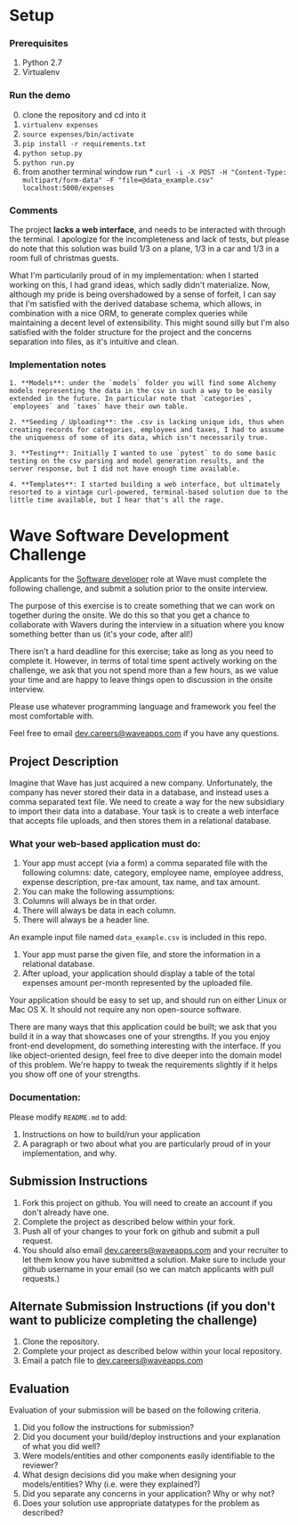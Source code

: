 # Setup

### Prerequisites

  1. Python 2.7
  2. Virtualenv

### Run the demo

  0. clone the repository and cd into it
  1. `virtualenv expenses`
  2. `source expenses/bin/activate`
  3. `pip install -r requirements.txt`
  4. `python setup.py`
  5. `python run.py`
  6. from another terminal window run
    * `curl -i -X POST -H "Content-Type: multipart/form-data" -F "file=@data_example.csv" localhost:5000/expenses`

### Comments

The project **lacks a web interface**, and needs to be interacted with through the terminal. I apologize for the incompleteness and lack of tests, but please do note that this solution was build 1/3 on a plane, 1/3 in a car and 1/3 in a room full of christmas guests.

What I'm particularily proud of in my implementation: when I started working on this, I had grand ideas, which sadly didn't materialize. Now, although my pride is being overshadowed by a sense of forfeit, I can say that I'm satisfied with the derived database schema, which allows, in combination with a nice ORM, to generate complex queries while maintaining a decent level of extensibility. This might sound silly but I'm also satisfied with the folder structure for the project and the concerns separation into files, as it's intuitive and clean.

### Implementation notes

    1. **Models**: under the `models` folder you will find some Alchemy models representing the data in the csv in such a way to be easily extended in the future. In particular note that `categories`, `employees` and `taxes` have their own table.

    2. **Seeding / Uploading**: the .csv is lacking unique ids, thus when creating records for categories, employees and taxes, I had to assume the uniqueness of some of its data, which isn't necessarily true.

    3. **Testing**: Initially I wanted to use `pytest` to do some basic testing on the csv parsing and model generation results, and the server response, but I did not have enough time available.

    4. **Templates**: I started building a web interface, but ultimately resorted to a vintage curl-powered, terminal-based solution due to the little time available, but I hear that's all the rage.


# Wave Software Development Challenge
Applicants for the [Software developer](https://wave.bamboohr.co.uk/jobs/view.php?id=1) role at Wave must complete the following challenge, and submit a solution prior to the onsite interview. 

The purpose of this exercise is to create something that we can work on together during the onsite. We do this so that you get a chance to collaborate with Wavers during the interview in a situation where you know something better than us (it's your code, after all!) 

There isn't a hard deadline for this exercise; take as long as you need to complete it. However, in terms of total time spent actively working on the challenge, we ask that you not spend more than a few hours, as we value your time and are happy to leave things open to discussion in the onsite interview.

Please use whatever programming language and framework you feel the most comfortable with.

Feel free to email [dev.careers@waveapps.com](dev.careers@waveapps.com) if you have any questions.

## Project Description
Imagine that Wave has just acquired a new company. Unfortunately, the company has never stored their data in a database, and instead uses a comma separated text file. We need to create a way for the new subsidiary to import their data into a database. Your task is to create a web interface that accepts file uploads, and then stores them in a relational database.

### What your web-based application must do:

1. Your app must accept (via a form) a comma separated file with the following columns: date, category, employee name, employee address, expense description, pre-tax amount, tax name, and tax amount.
1. You can make the following assumptions:
 1. Columns will always be in that order.
 2. There will always be data in each column.
 3. There will always be a header line.

 An example input file named `data_example.csv` is included in this repo.

1. Your app must parse the given file, and store the information in a relational database.
1. After upload, your application should display a table of the total expenses amount per-month represented by the uploaded file.

Your application should be easy to set up, and should run on either Linux or Mac OS X. It should not require any non open-source software.

There are many ways that this application could be built; we ask that you build it in a way that showcases one of your strengths. If you you enjoy front-end development, do something interesting with the interface. If you like object-oriented design, feel free to dive deeper into the domain model of this problem. We're happy to tweak the requirements slightly if it helps you show off one of your strengths.

### Documentation:

Please modify `README.md` to add:

1. Instructions on how to build/run your application
1. A paragraph or two about what you are particularly proud of in your implementation, and why.

## Submission Instructions

1. Fork this project on github. You will need to create an account if you don't already have one.
1. Complete the project as described below within your fork.
1. Push all of your changes to your fork on github and submit a pull request. 
1. You should also email [dev.careers@waveapps.com](dev.careers@waveapps.com) and your recruiter to let them know you have submitted a solution. Make sure to include your github username in your email (so we can match applicants with pull requests.)

## Alternate Submission Instructions (if you don't want to publicize completing the challenge)
1. Clone the repository.
1. Complete your project as described below within your local repository.
1. Email a patch file to [dev.careers@waveapps.com](dev.careers@waveapps.com)

## Evaluation
Evaluation of your submission will be based on the following criteria. 

1. Did you follow the instructions for submission? 
1. Did you document your build/deploy instructions and your explanation of what you did well?
1. Were models/entities and other components easily identifiable to the reviewer? 
1. What design decisions did you make when designing your models/entities? Why (i.e. were they explained?)
1. Did you separate any concerns in your application? Why or why not?
1. Does your solution use appropriate datatypes for the problem as described? 
